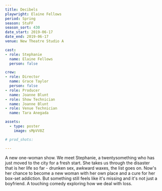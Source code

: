 ```yaml
---
title: Decibels
playwright: Elaine Fellows
period: Spring
season: StuFF
season_sort: 430
date_start: 2019-06-17
date_end: 2019-06-17
venue: New Theatre Studio A

cast:
- role: Stephanie
  name: Elaine Fellows
  person: false 

crew:
- role: Director
  name: Grace Taylor
  person: false 
- role: Producer
  name: Joanne Blunt
- role: Show Technician
  name: Joanne Blunt
- role: Venue Technician
  name: Tara Anegada

assets:
  - type: poster
    image: sMpVV8Z

# prod_shots:

---
```


A new one-woman show. We meet Stephanie, a twentysomething who has just moved to the city for a fresh start. She takes us through the disaster that is her life so far - drunken sex, awkward waxes, the list goes on. Now's her chance to become a new woman with her own place and a cure for her box-set addiction. But something still feels like it's missing and it's not just a boyfriend. A touching comedy exploring how we deal with loss.
